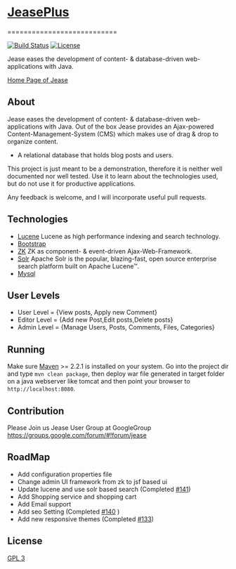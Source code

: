 # [JeasePlus](https://github.com/jease/jeasePlus)
===========================

[![Build Status](https://travis-ci.org/jease/jease.svg?branch=master)](https://travis-ci.org/jease/jease)
[![License](https://img.shields.io/badge/License-BSD%203--Clause-blue.svg)](https://opensource.org/licenses/BSD-3-Clause)


Jease eases the development of content- & database-driven web-applications with Java.

[Home Page of Jease](http://jease.org)



About
-----

Jease eases the development of content- & database-driven web-applications with Java.
Out of the box Jease provides an Ajax-powered Content-Management-System (CMS) which makes use of drag & drop to organize content.
* A relational database that holds blog posts and users.


This project is just meant to be a demonstration, therefore it is neither well documented nor well tested. Use it to learn about the technologies used, but do not use it for productive applications.

Any feedback is welcome, and I will incorporate useful pull requests.

Technologies
------------


* [Lucene](http://lucene.apache.org/) Lucene as high performance indexing and search technology.
* [Bootstrap](http://getbootstrap.com/)
* [ZK](https://zkoss.org/) ZK as component- & event-driven Ajax-Web-Framework.
* [Solr](http://lucene.apache.org/solr/) Apache  Solr is the popular, blazing-fast, open source enterprise search platform built on Apache Lucene™.
* [Mysql](https://mariadb.org/)


User Levels
------------
* User Level = {View posts, Apply new Comment}
* Editor Level = {Add new Post,Edit posts,Delete posts}
* Admin Level = {Manage Users, Posts, Comments, Files, Categories}

Running
-------

Make sure [Maven](http://maven.apache.org/) >= 2.2.1 is installed on your system. Go into the project dir and type `mvn clean package`, then deploy war file generated in target folder on a java webserver like tomcat and then point your browser to `http://localhost:8080`.


## Contribution
Please Join us Jease User Group at GoogleGroup
https://groups.google.com/forum/#!forum/jease

RoadMap
-------
* Add configuration properties file
* Change admin UI framework from zk to jsf based ui
* Update lucene and use solr based search (Completed [#141](https://github.com/jease/jease/issues/141))
* Add Shopping service and shopping cart
* Add Email support
* Add seo Setting (Completed [#140](https://github.com/jease/jease/issues/140) )
* Add new responsive themes (Completed [#133](https://github.com/jease/jease/issues/133))



License
-------

[GPL 3](http://jease.org/gpl3)







